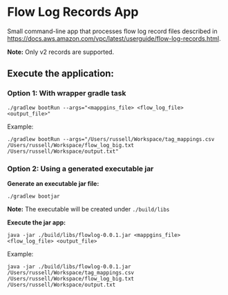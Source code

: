 # Flow Log Records App

Small command-line app that processes flow log record files described in https://docs.aws.amazon.com/vpc/latest/userguide/flow-log-records.html.

**Note:** Only v2 records are supported.


## Execute the application:
### Option 1: With wrapper gradle task 
```
./gradlew bootRun --args="<mappgins_file> <flow_log_file> <output_file>"
```

Example:
```shell
./gradlew bootRun --args="/Users/russell/Workspace/tag_mappings.csv /Users/russell/Workspace/flow_log_big.txt /Users/russell/Workspace/output.txt"
```

### Option 2: Using a generated executable jar
**Generate an executable jar file:**
```shell
./gradlew bootjar
```

**Note:** The executable will be created under `./build/libs`

**Execute the jar app:**
```
java -jar ./build/libs/flowlog-0.0.1.jar <mappgins_file> <flow_log_file> <output_file>
```

Example:
```shell
java -jar ./build/libs/flowlog-0.0.1.jar /Users/russell/Workspace/tag_mappings.csv /Users/russell/Workspace/flow_log_big.txt /Users/russell/Workspace/output.txt
```